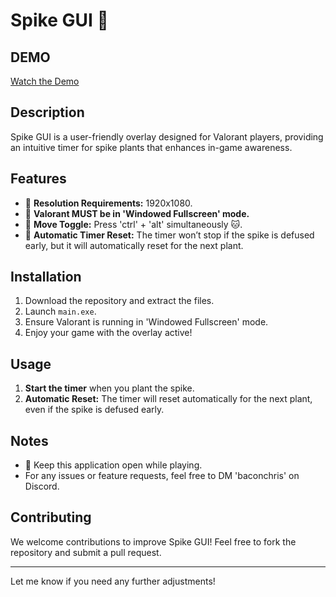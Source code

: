 # Spike GUI 🌟

## DEMO
[Watch the Demo](https://www.youtube.com/watch?v=Imwu5P7TJQg)

## Description
Spike GUI is a user-friendly overlay designed for Valorant players, providing an intuitive timer for spike plants that enhances in-game awareness. 

## Features
- 🌸 **Resolution Requirements:** 1920x1080.
- 🌸 **Valorant MUST be in 'Windowed Fullscreen' mode.**
- 🌸 **Move Toggle:** Press 'ctrl' + 'alt' simultaneously 🐱.
- 🌸 **Automatic Timer Reset:** The timer won’t stop if the spike is defused early, but it will automatically reset for the next plant.

## Installation
1. Download the repository and extract the files.
2. Launch `main.exe`.
3. Ensure Valorant is running in 'Windowed Fullscreen' mode.
4. Enjoy your game with the overlay active!

## Usage
1. **Start the timer** when you plant the spike.
2. **Automatic Reset:** The timer will reset automatically for the next plant, even if the spike is defused early.

## Notes
- 🐾 Keep this application open while playing.
- For any issues or feature requests, feel free to DM 'baconchris' on Discord.

## Contributing
We welcome contributions to improve Spike GUI! Feel free to fork the repository and submit a pull request.

---

Let me know if you need any further adjustments!
